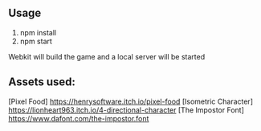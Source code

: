 ## Usage
1. npm install
2. npm start

Webkit will build the game and a local server will be started

## Assets used:
[Pixel Food] https://henrysoftware.itch.io/pixel-food
[Isometric Character] https://lionheart963.itch.io/4-directional-character
[The Impostor Font] https://www.dafont.com/the-impostor.font